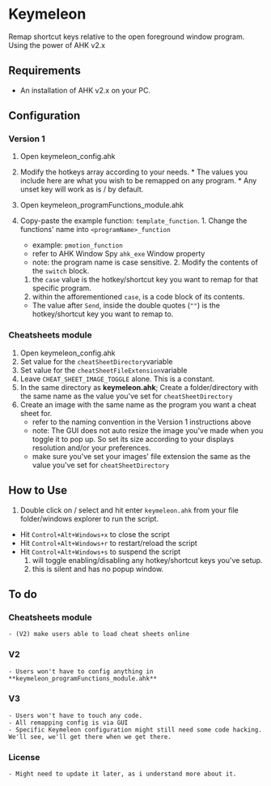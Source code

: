 # Keymeleon #

Remap shortcut keys relative to the open foreground window program. Using the power of AHK v2.x

## Requirements ##
- An installation of AHK v2.x on your PC.

## Configuration ##

### Version 1 ###
  1. Open keymeleon_config.ahk
  2. Modify the hotkeys array according to your needs.
    * The values you include here are what you wish to be remapped on any program.
    * Any unset key will work as is / by default.

  3. Open keymeleon_programFunctions_module.ahk
  4. Copy-paste the example function: `template_function`.
    1. Change the functions' name into `<programName>_function`
      + example: `pmotion_function`
      + refer to AHK Window Spy `ahk_exe` Window property
      + note: the program name is case sensitive.
    2. Modify the contents of the `switch` block.
      1. the `case` value is the hotkey/shortcut key you want to remap for that specific program.
      2. within the afforementioned `case`, is a code block of its contents.
        - The value after `Send`, inside the double quotes (`""`) is the hotkey/shortcut key you want to remap to.


### Cheatsheets module ###
1. Open keymeleon_config.ahk
2. Set value for the `cheatSheetDirectory`variable
3. Set value for the `cheatSheetFileExtension`variable
4. Leave `CHEAT_SHEET_IMAGE_TOGGLE` alone. This is a constant.
5. In the same directory as **keymeleon.ahk**; Create a folder/directory with the same name as the value you've set for `cheatSheetDirectory`
6. Create an image with the same name as the program you want a cheat sheet for.
    - refer to the naming convention in the Version 1 instructions above
    - note: The GUI does not auto resize the image you've made when you toggle it to pop up. So set its size according to your displays resolution and/or your preferences.
    - make sure you've set your images' file extension the same as the value you've set for `cheatSheetDirectory`


## How to Use ##
1. Double click on / select and hit enter `keymeleon.ahk` from your file folder/windows explorer to run the script.
- Hit `Control+Alt+Windows+x` to close the script
- Hit `Control+Alt+Windows+r` to restart/reload the script
- Hit `Control+Alt+Windows+s` to suspend the script
    1. will toggle enabling/disabling any hotkey/shortcut keys you've setup.
    2. this is silent and has no popup window.

## To do ##

### Cheatsheets module ###
    - (V2) make users able to load cheat sheets online
### V2 ###
    - Users won't have to config anything in **keymeleon_programFunctions_module.ahk**
### V3 ###
    - Users won't have to touch any code.
    - All remapping config is via GUI
    - Specific Keymeleon configuration might still need some code hacking. We'll see, we'll get there when we get there.
### License ###
    - Might need to update it later, as i understand more about it.